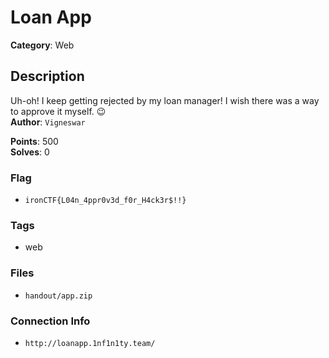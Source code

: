 # Loan App

**Category**: Web

## Description

Uh-oh! I keep getting rejected by my loan manager! I wish there was a way to approve it myself. 😉  
**Author**: `Vigneswar`

**Points**: 500  
**Solves**: 0

### Flag

- `ironCTF{L04n_4ppr0v3d_f0r_H4ck3r$!!}`

### Tags

- web

### Files

- `handout/app.zip`

### Connection Info

- `http://loanapp.1nf1n1ty.team/`
